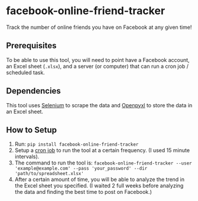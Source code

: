 # facebook-online-friend-tracker

Track the number of online friends you have on Facebook at any given time!

## Prerequisites

To be able to use this tool, you will need to point have a Facebook account, an Excel sheet (`.xlsx`), and a server (or computer) that can run a cron job / scheduled task.

## Dependencies

This tool uses [Selenium](https://pypi.python.org/pypi/selenium) to scrape the data and [Openpyxl](https://pypi.python.org/pypi/openpyxl) to store the data in an Excel sheet.

## How to Setup

1.  Run: `pip install facebook-online-friend-tracker`
2.  Setup a [cron job](http://askubuntu.com/questions/2368/how-do-i-set-up-a-cron-job) to run the tool at a certain frequency. (I used 15 minute intervals).
3.  The command to run the tool is: `facebook-online-friend-tracker --user 'example@example.com' --pass 'your_password' --dir 'path/to/spreadsheet.xlsx'`
4.  After a certain amount of time, you will be able to analyze the trend in the Excel sheet you specified. (I waited 2 full weeks before analyzing the data and finding the best time to post on Facebook.)
